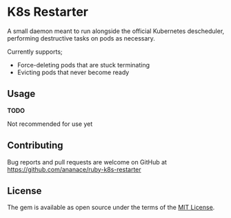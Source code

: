 # K8s Restarter

A small daemon meant to run alongside the official Kubernetes descheduler, performing destructive tasks on pods as necessary.

Currently supports;
- Force-deleting pods that are stuck terminating
- Evicting pods that never become ready

## Usage

**TODO**

Not recommended for use yet

## Contributing

Bug reports and pull requests are welcome on GitHub at https://github.com/ananace/ruby-k8s-restarter

## License

The gem is available as open source under the terms of the [MIT License](https://opensource.org/licenses/MIT).
